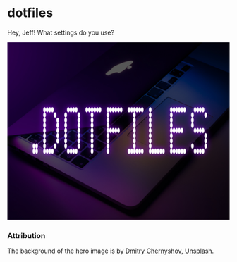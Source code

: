# dotfiles

Hey, Jeff! What settings do you use?

![Glowing MacBook Pro dotfiles Hero Image](assets/img/dotfiles-hero.jpg)

### Attribution

The background of the hero image is by [Dmitry Chernyshov, Unsplash](https://unsplash.com/photos/mP7aPSUm7aE).
